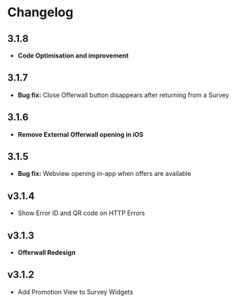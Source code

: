 # Changelog

## 3.1.8
- **Code Optimisation and improvement**

## 3.1.7
- **Bug fix:** Close Offerwall button disappears after returning from a Survey 

## 3.1.6
- **Remove External Offerwall opening in iOS**

## 3.1.5
- **Bug fix:** Webview opening in-app when offers are available

## v3.1.4
- Show Error ID and QR code on HTTP Errors

## v3.1.3
- **Offerwall Redesign**  

## v3.1.2
- Add Promotion View to Survey Widgets
